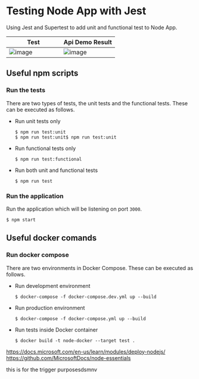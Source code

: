 # Testing Node App with Jest

Using Jest and Supertest to add unit and functional test to Node App.

| <div style="width:130px">Test</div>                                                                             | Api Demo Result                                                                                                 |
| --------------------------------------------------------------------------------------------------------------- | --------------------------------------------------------------------------------------------------------------- |
| ![image](https://user-images.githubusercontent.com/29106855/109544234-4fa71d80-7a95-11eb-8c93-57a01a0a35b4.png) | ![image](https://user-images.githubusercontent.com/29106855/124027580-a9264700-d9b8-11eb-9f30-0a200f99f8ff.png) |

## Useful npm scripts

### Run the tests

There are two types of tests, the unit tests and the functional tests. These can be executed as follows.

-   Run unit tests only

    ```console
    $ npm run test:unit
    $ npm run test:unit$ npm run test:unit

    ```

-   Run functional tests only

    ```console
    $ npm run test:functional
    ```

-   Run both unit and functional tests

    ```console
    $ npm run test
    ```

### Run the application

Run the application which will be listening on port `3000`.

```console
$ npm start
```

## Useful docker comands

### Run docker compose

There are two environments in Docker Compose. These can be executed as follows.

-   Run development environment

    ```console
    $ docker-compose -f docker-compose.dev.yml up --build
    ```

-   Run production environment

    ```console
    $ docker-compose -f docker-compose.yml up --build
    ```

-   Run tests inside Docker container

    ```console
    $ docker build -t node-docker --target test .
    ```

https://docs.microsoft.com/en-us/learn/modules/deploy-nodejs/
https://github.com/MicrosoftDocs/node-essentials



this is for the trigger purposesdsmnv 
